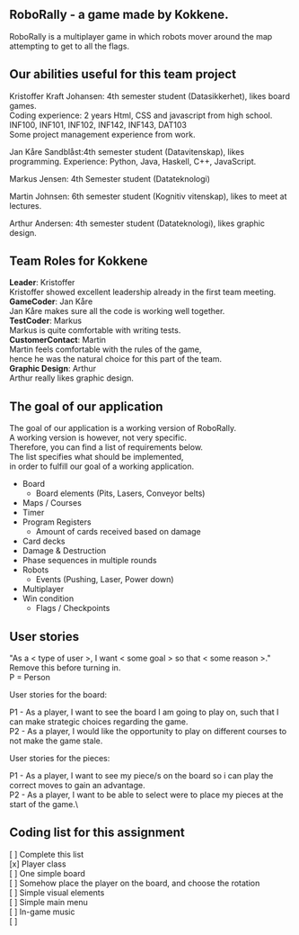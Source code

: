 ## RoboRally - a game made by Kokkene. 
RoboRally is a multiplayer game in which robots mover around the map attempting to get to all the flags. 

## Our abilities useful for this team project
Kristoffer Kraft Johansen: 4th semester student (Datasikkerhet), likes board games.\
Coding experience: 2 years Html, CSS and javascript from high school.\
INF100, INF101, INF102, INF142, INF143, DAT103\
Some project management experience from work.

Jan Kåre Sandblåst:4th semester student (Datavitenskap), likes programming. 
Experience: Python, Java, Haskell, C++, JavaScript. 

Markus Jensen: 4th Semester student (Datateknologi)

Martin Johnsen: 6th semester student (Kognitiv vitenskap), likes to meet at lectures.

Arthur Andersen: 4th semester student (Datateknologi), likes graphic design.

## Team Roles for **Kokkene** 
**Leader**: Kristoffer\
Kristoffer showed excellent leadership already in the first team meeting.\
**GameCoder**: Jan Kåre\
Jan Kåre makes sure all the code is working well together.\
**TestCoder**: Markus\
Markus is quite comfortable with writing tests.\
**CustomerContact**: Martin\
Martin feels comfortable with the rules of the game,\
hence he was the natural choice for this part of the team.\
**Graphic Design**: Arthur\
Arthur really likes graphic design.

## The goal of our application
The goal of our application is a working version of RoboRally. \
A working version is however, not very specific. \
Therefore, you can find a list of requirements below. \
The list specifies what should be implemented, \
in order to fulfill our goal of a working application.

 - Board
   - Board elements (Pits, Lasers, Conveyor belts)
 - Maps / Courses
 - Timer
 - Program Registers
   - Amount of cards received based on damage
 - Card decks
 - Damage & Destruction
 - Phase sequences in multiple rounds
 - Robots
   - Events (Pushing, Laser, Power down)
 - Multiplayer
 - Win condition 
   - Flags / Checkpoints

## User stories
"As a < type of user >, I want < some goal > so that < some reason >." Remove this before turning in.\
P = Person

User stories for the board:

P1 - As a player, I want to see the board I am going to play on, such that I can make strategic choices regarding the game.\
P2 - As a player, I would like the opportunity to play on different courses to not make the game stale.

User stories for the pieces:

P1 - As a player, I want to see my piece/s on the board so i can play the correct moves to gain an advantage.\
P2 - As a player, I want to be able to select were to place my pieces at the start of the game.\

## Coding list for this assignment
[ ] Complete this list\
[x] Player class\
[ ] One simple board\
[ ] Somehow place the player on the board, and choose the rotation\
[ ] Simple visual elements\
[ ] Simple main menu\
[ ] In-game music\
[ ]
